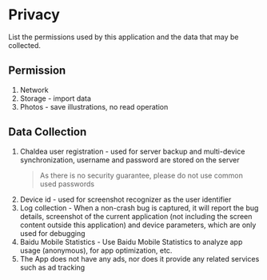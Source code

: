 # Privacy

List the permissions used by this application and the data that may be collected.

## Permission
1. Network
2. Storage - import data
3. Photos - save illustrations, no read operation

## Data Collection
1. Chaldea user registration - used for server backup and multi-device synchronization, username and password are stored on the server
    > As there is no security guarantee, please do not use common used passwords
2. Device id - used for screenshot recognizer as the user identifier
3. Log collection - When a non-crash bug is captured, it will report the bug details, screenshot of the current application (not including the screen content outside this application) and device parameters, which are only used for debugging
4. Baidu Mobile Statistics - Use Baidu Mobile Statistics to analyze app usage (anonymous), for app optimization, etc.
5. The App does not have any ads, nor does it provide any related services such as ad tracking
